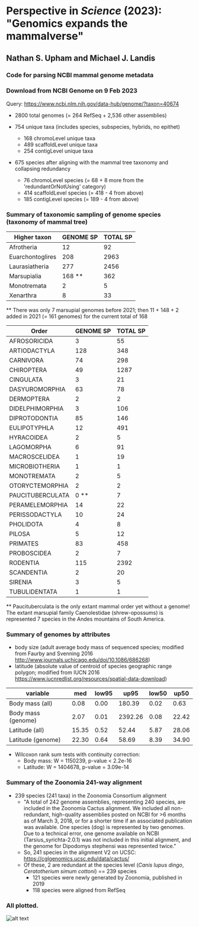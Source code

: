 # Perspective in _Science_ (2023): "Genomics expands the mammalverse"
## Nathan S. Upham and Michael J. Landis
### Code for parsing NCBI mammal genome metadata

### Download from NCBI Genome on 9 Feb 2023
Query: https://www.ncbi.nlm.nih.gov/data-hub/genome/?taxon=40674

* 2800 total genomes (= 264 RefSeq + 2,536 other assemblies)
* 754 unique taxa (includes species, subspecies, hybrids, no epithet)
	- 168 chromoLevel unique taxa
	- 489 scaffoldLevel unique taxa
	- 254 contigLevel unique taxa

* 675 species after aligning with the mammal tree taxonomy and collapsing redundancy
	- 76 chromoLevel species (= 68 + 8 more from the 'redundantOrNotUsing' category)
	- 414 scaffoldLevel species (= 418 - 4 from above)
	- 185 contigLevel species (= 189 - 4 from above)
	

### Summary of taxonomic sampling of genome species (taxonomy of mammal tree)

| Higher taxon     | GENOME SP | TOTAL SP |
| ---------------- | --------- | -------- |
| Afrotheria       | 12        | 92       |
| Euarchontoglires | 208       | 2963     |
| Laurasiatheria   | 277       | 2456     |
| Marsupialia      | 168 **      | 362      | 
| Monotremata      | 2         | 5        |
| Xenarthra        | 8         | 33       |

** There was only 7 marsupial genomes before 2021; then 11 + 148 + 2 added in 2021 (= 161 genomes) for the current total of 168

| Order            | GENOME SP | TOTAL SP |
| ---------------- | --------- | -------- |
| AFROSORICIDA     | 3         | 55       |
| ARTIODACTYLA     | 128       | 348      |
| CARNIVORA        | 74        | 298      |
| CHIROPTERA       | 49        | 1287     |
| CINGULATA        | 3         | 21       |
| DASYUROMORPHIA   | 63        | 78       |
| DERMOPTERA       | 2         | 2        |
| DIDELPHIMORPHIA  | 3         | 106      |
| DIPROTODONTIA    | 85        | 146      |
| EULIPOTYPHLA     | 12        | 491      |
| HYRACOIDEA       | 2         | 5        |
| LAGOMORPHA       | 6         | 91       |
| MACROSCELIDEA    | 1         | 19       |
| MICROBIOTHERIA   | 1         | 1        |
| MONOTREMATA      | 2         | 5        |
| OTORYCTEMORPHIA  | 2         | 2        |
| PAUCITUBERCULATA | 0 **      | 7        |
| PERAMELEMORPHIA  | 14        | 22       |
| PERISSODACTYLA   | 10        | 24       |
| PHOLIDOTA        | 4         | 8        |
| PILOSA           | 5         | 12       |
| PRIMATES         | 83        | 458      |
| PROBOSCIDEA      | 2         | 7        |
| RODENTIA         | 115       | 2392     |
| SCANDENTIA       | 2         | 20       |
| SIRENIA          | 3         | 5        |
| TUBULIDENTATA    | 1         | 1        |

** Paucituberculata is the only extant mammal order yet without a genome! The extant marsupial family Caenolestidae (shrew-opossums) is represented 7 species in the Andes mountains of South America.

### Summary of genomes by attributes 
- body size (adult average body mass of sequenced species; modified from Faurby and Svenning 2016 http://www.journals.uchicago.edu/doi/10.1086/686268)
- latitude (absolute value of centroid of species geographic range polygon; modified from IUCN 2016 https://www.iucnredlist.org/resources/spatial-data-download)

| variable           | med   | low95 | up95    | low50 | up50  |
| ------------------ | ----- | ----- | ------- | ----- | ----- |
| Body mass (all)    | 0.08  | 0.00  | 180.39  | 0.02  | 0.63  |
| Body mass (genome) | 2.07  | 0.01  | 2392.26 | 0.08  | 22.42 |
| Latitude (all)     | 15.35 | 0.52  | 52.44   | 5.87  | 28.06 |
| Latitude (genome)  | 22.30 | 0.64  | 58.69   | 8.39  | 34.90 |

 * Wilcoxon rank sum tests with continuity correction:  
 	- Body mass: W = 1150239, p-value < 2.2e-16
	- Latitude: W = 1404678, p-value = 3.09e-14
 			
### Summary of the Zoonomia 241-way alignment

* 239 species (241 taxa) in the Zoonomia Consortium alignment
	- "A total of 242 genome assemblies, representing 240 species, are included in the Zoonomia Cactus alignment. We included all non-redundant, high-quality assemblies posted on NCBI for >6 months as of March 3, 2018, or for a shorter time if an associated publication was available. One species (dog) is represented by two genomes. Due to a technical error, one genome available on NCBI (Tarsius_syrichta-2.0.1) was not included in this initial alignment, and the genome for Dipodomys stephensi was represented twice."
	- So, 241 species in the alignment V2 on UCSC: https://cglgenomics.ucsc.edu/data/cactus/
	- Of these, 2 are redundant at the species level (_Canis lupus dingo_, _Ceratotherium simum cottoni_) == 239 species
		+ 121 species were newly generated by Zoonomia, published in 2019
		+ 118 species were aligned from RefSeq


### All plotted.

![alt text](https://github.com/n8upham/mammalGenomesNCBI/blob/main/figures/Fig1_newSciencePerspective_genomeDist_Mar2023_675genomes.jpg?raw=true)

